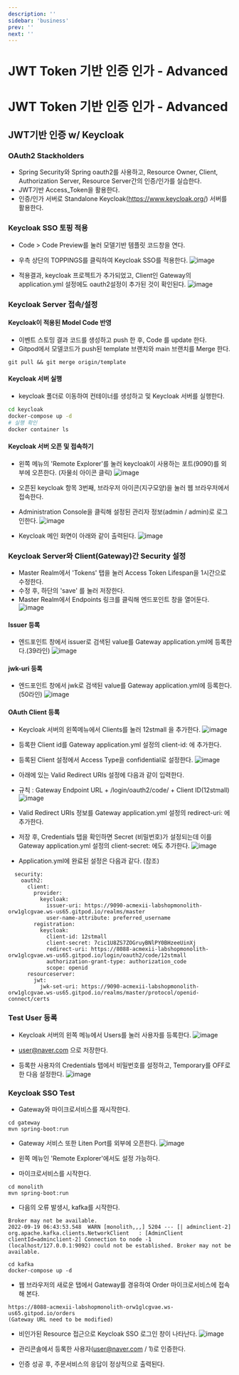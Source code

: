 ```yaml
---
description: ''
sidebar: 'business'
prev: ''
next: ''
---
```


# JWT Token 기반 인증 인가 - Advanced

# JWT Token 기반 인증 인가 - Advanced

## JWT기반 인증 w/ Keycloak

### OAuth2 Stackholders
- Spring Security와 Spring oauth2를 사용하고, Resource Owner, Client, Authorization Server, Resource Server간의 인증/인가를 실습한다.
- JWT기반 Access_Token을 활용한다.
- 인증/인가 서버로 Standalone Keycloak(https://www.keycloak.org/) 서버를 활용한다.

### Keycloak SSO 토핑 적용
- Code > Code Preview를 눌러 모델기반 템플릿 코드창을 연다.
- 우측 상단의 TOPPINGS를 클릭하여 Keycloak SSO를 적용한다.
![image](https://user-images.githubusercontent.com/35618409/190953029-6f27e3ec-2ad8-4101-b223-6ffe5675af48.png)

- 적용결과, keycloak 프로젝트가 추가되었고, Client인 Gateway의 application.yml 설정에도 oauth2설정이 추가된 것이 확인된다.
 ![image](https://user-images.githubusercontent.com/35618409/190953662-d6b127f8-b532-4cc8-aa42-5b64ea47842f.png)
 
 ### Keycloak Server 접속/설정

#### Keycloak이 적용된 Model Code 반영

- 이벤트 스토밍 결과 코드를 생성하고 push 한 후, Code 를 update 한다.
- Gitpod에서 모델코드가 push된 template 브랜치와  main 브랜치를 Merge 한다.
```
git pull && git merge origin/template
```

 #### Keycloak 서버 실행
 
 - keycloak 폴더로 이동하여 컨테이너를 생성하고 및 Keycloak 서버를 실행한다.
```sh
cd keycloak
docker-compose up -d
# 실행 확인
docker container ls 
```

 #### Keycloak 서버 오픈 및 접속하기
 - 왼쪽 메뉴의 'Remote Explorer'를 눌러 keycloak이 사용하는 포트(9090)를 외부에 오픈한다.  (자물쇠 아이콘 클릭)
![image](https://user-images.githubusercontent.com/35618409/190956537-056d6f0a-6b46-45c0-9df8-55d7a3cb7fc4.png)

- 오픈된 keycloak 항목 3번째, 브라우저 아이콘(지구모양)을 눌러 웹 브라우저에서 접속한다.  
-  Administration Console을 클릭해 설정된 관리자 정보(admin / admin)로 로그인한다.
![image](https://user-images.githubusercontent.com/35618409/190956899-9c7efca3-04ac-4f11-851c-1e199debaa02.png)

- Keycloak 메인 화면이 아래와 같이 출력된다.
![image](https://user-images.githubusercontent.com/35618409/190957013-3a6669d9-0928-498b-9529-cbac6fad8cd5.png)


### Keycloak  Server와 Client(Gateway)간 Security 설정

- Master Realm에서 'Tokens' 탭을 눌러 Access Token Lifespan을 1시간으로 수정한다.
- 수정 후, 하단의 'save' 를 눌러 저장한다.
- Master Realm에서 Endpoints 링크를 클릭해 엔드포인트 창을 열어둔다.
![image](https://user-images.githubusercontent.com/35618409/190969570-2a75868c-2b68-44e1-b69c-2bfa4dcfe54b.png)

#### Issuer  등록
- 엔드포인트 창에서 issuer로 검색된 value를 Gateway application.yml에 등록한다.(39라인)
![image](https://user-images.githubusercontent.com/35618409/190958542-d700f666-f889-49a9-8fde-62fc92267bdc.png)

#### jwk-uri 등록
- 엔드포인트 창에서 jwk로 검색된 value를 Gateway application.yml에 등록한다.(50라인)
![image](https://user-images.githubusercontent.com/35618409/190958759-036c3ffd-8fba-42af-905e-a971291557ac.png)

#### OAuth Client 등록
- Keycloak 서버의 왼쪽메뉴에서 Clients를 눌러 12stmall 을 추가한다.
 ![image](https://user-images.githubusercontent.com/35618409/190959198-145da6e6-f82d-412c-843c-9f5caf47c09e.png)
 
 - 등록한 Client id를 Gateway application.yml 설정의 client-id: 에 추가한다.
 - 등록된 Client 설정에서 Access Type을 confidential로 설정한다.
 ![image](https://user-images.githubusercontent.com/35618409/190959505-5adf84bf-cda5-4cd9-ba90-e8c7d806a8dc.png)
 
 - 아래에 있는 Valid Redirect URIs 설정에 다음과 같이 입력한다.
 - 규칙 : Gateway Endpoint URL + /login/oauth2/code/ + Client ID(12stmall)
![image](https://user-images.githubusercontent.com/35618409/191009706-1033fa72-194b-4806-b9e7-33cffcffcf42.png)
 - Valid Redirect URIs 정보를 Gateway application.yml 설정의 redirect-uri: 에 추가한다.

- 저장 후, Credentials 탭을 확인하면 Secret (비밀번호)가 설정되는데 이를 Gateway application.yml 설정의 client-secret: 에도 추가한다.
![image](https://user-images.githubusercontent.com/35618409/190960454-9348d122-30d3-49b0-b63d-6389107a305e.png)
 
- Application.yml에 완료된 설정은 다음과 같다. (참조)
```
  security:
    oauth2:
      client:
        provider:
          keycloak:
            issuer-uri: https://9090-acmexii-labshopmonolith-orw1glcgvae.ws-us65.gitpod.io/realms/master
            user-name-attribute: preferred_username
        registration:
          keycloak:
            client-id: 12stmall
            client-secret: 7cic1U8ZS7ZOGruyBNlPY0BHzeeUinXj
            redirect-uri: https://8088-acmexii-labshopmonolith-orw1glcgvae.ws-us65.gitpod.io/login/oauth2/code/12stmall
            authorization-grant-type: authorization_code
            scope: openid
      resourceserver:
        jwt:
          jwk-set-uri: https://9090-acmexii-labshopmonolith-orw1glcgvae.ws-us65.gitpod.io/realms/master/protocol/openid-connect/certs
```
 
 ### Test User 등록
 
- Keycloak 서버의 왼쪽 메뉴에서 Users를 눌러 사용자를 등록한다.
![image](https://user-images.githubusercontent.com/35618409/190961205-3c69d45e-2705-4ba2-af18-edbff2f57bf4.png)
- user@naver.com 으로 저장한다.

- 등록한 사용자의 Credentials 탭에서 비밀번호를 설정하고,  Temporary를 OFF로 한 다음 설정한다.
![image](https://user-images.githubusercontent.com/35618409/190961449-1acc3c93-f448-42be-8b6e-dd6f4c99ac20.png)


### Keycloak SSO Test

- Gateway와 마이크로서비스를  재시작한다.
```
cd gateway
mvn spring-boot:run
```
- Gateway 서비스 또한 Liten Port를 외부에 오픈한다.
![image](https://user-images.githubusercontent.com/35618409/190962087-a82b9e08-0cde-4d28-8e10-05cd89c938ea.png)
-  왼쪽 메뉴인 'Remote Explorer'에서도 설정 가능하다.

- 마이크로서비스를 시작한다.
```
cd monolith
mvn spring-boot:run
```

- 다음의 오류 발생시, kafka를 시작한다.
```
Broker may not be available.
2022-09-19 06:43:53.548  WARN [monolith,,,] 5204 --- [| adminclient-2] org.apache.kafka.clients.NetworkClient   : [AdminClient clientId=adminclient-2] Connection to node -1 (localhost/127.0.0.1:9092) could not be established. Broker may not be available.
```
```
cd kafka
docker-compose up -d
```

- 웹 브라우저의 새로운 탭에서  Gateway를 경유하여 Order 마이크로서비스에 접속해 본다.
```
https://8088-acmexii-labshopmonolith-orw1glcgvae.ws-us65.gitpod.io/orders
(Gateway URL need to be modified)
```
- 비인가된 Resource 접근으로 Keycloak SSO 로그인 창이 나타난다.
 ![image](https://user-images.githubusercontent.com/35618409/190966067-a39781e6-87bc-47e6-9688-eea7f7f7cd86.png)
 
 - 관리콘솔에서 등록한 사용자(user@naver.com / 1)로 인증한다.
 - 인증 성공 후, 주문서비스의 응답이 정상적으로 출력된다.
